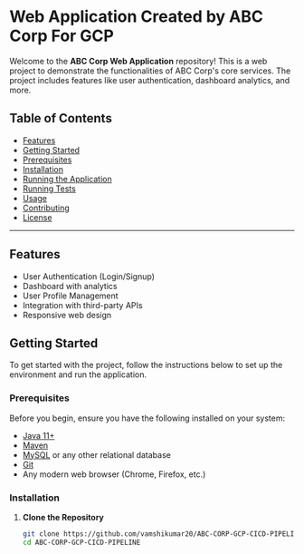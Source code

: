 # Web Application Created by ABC Corp For GCP

Welcome to the **ABC Corp Web Application** repository! This is a web project to demonstrate the functionalities of ABC Corp's core services. The project includes features like user authentication, dashboard analytics, and more.

## Table of Contents
- [Features](#features)
- [Getting Started](#getting-started)
- [Prerequisites](#prerequisites)
- [Installation](#installation)
- [Running the Application](#running-the-application)
- [Running Tests](#running-tests)
- [Usage](#usage)
- [Contributing](#contributing)
- [License](#license)

---

## Features
- User Authentication (Login/Signup)
- Dashboard with analytics
- User Profile Management
- Integration with third-party APIs
- Responsive web design

## Getting Started
To get started with the project, follow the instructions below to set up the environment and run the application.

### Prerequisites
Before you begin, ensure you have the following installed on your system:
- [Java 11+](https://www.oracle.com/java/technologies/javase-jdk11-downloads.html)
- [Maven](https://maven.apache.org/install.html)
- [MySQL](https://dev.mysql.com/downloads/installer/) or any other relational database
- [Git](https://git-scm.com/)
- Any modern web browser (Chrome, Firefox, etc.)

### Installation

1. **Clone the Repository**
   ```bash
   git clone https://github.com/vamshikumar20/ABC-CORP-GCP-CICD-PIPELINE.git
   cd ABC-CORP-GCP-CICD-PIPELINE

